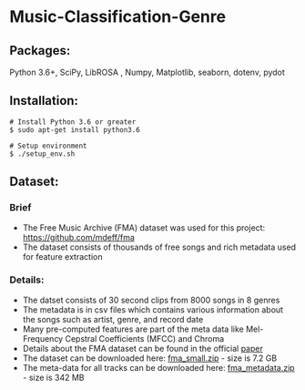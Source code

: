 # Music-Classification-Genre


## Packages:
Python 3.6+, SciPy, LibROSA , Numpy, Matplotlib, seaborn, dotenv, pydot

## Installation:
```
# Install Python 3.6 or greater
$ sudo apt-get install python3.6

# Setup environment
$ ./setup_env.sh
```

## Dataset:
### Brief
* The Free Music Archive (FMA) dataset was used for this project: https://github.com/mdeff/fma
* The dataset consists of thousands of free songs and rich metadata used for feature extraction

### Details:
* The datset consists of 30 second clips from 8000 songs in 8 genres
* The metadata is in csv files which contains various information about the songs such as artist, genre, and record date
* Many pre-computed features are part of the meta data like Mel-Frequency Cepstral Coefficients (MFCC) and Chroma
* Details about the FMA dataset can be found in the official [paper](https://arxiv.org/pdf/1612.01840.pdf)
* The dataset can be downloaded here: [fma_small.zip](https://os.unil.cloud.switch.ch/fma/fma_small.zip) - size is 7.2 GB
* The meta-data for all tracks can be downloaded here: [fma_metadata.zip](https://os.unil.cloud.switch.ch/fma/fma_metadata.zip) - size is 342 MB


